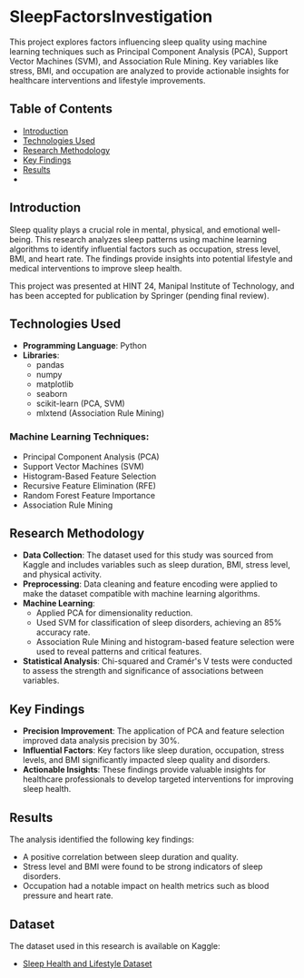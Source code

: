 # SleepFactorsInvestigation
This project explores factors influencing sleep quality using machine learning techniques such as Principal Component Analysis (PCA), Support Vector Machines (SVM), and Association Rule Mining. Key variables like stress, BMI, and occupation are analyzed to provide actionable insights for healthcare interventions and lifestyle improvements.

## Table of Contents
- [Introduction](#introduction)
- [Technologies Used](#technologies-used)
- [Research Methodology](#research-methodology)
- [Key Findings](#key-findings)
- [Results](#results)
- 
## Introduction
Sleep quality plays a crucial role in mental, physical, and emotional well-being. This research analyzes sleep patterns using machine learning algorithms to identify influential factors such as occupation, stress level, BMI, and heart rate. The findings provide insights into potential lifestyle and medical interventions to improve sleep health.

This project was presented at HINT 24, Manipal Institute of Technology, and has been accepted for publication by Springer (pending final review).

## Technologies Used
- **Programming Language**: Python
- **Libraries**:
  - pandas
  - numpy
  - matplotlib
  - seaborn
  - scikit-learn (PCA, SVM)
  - mlxtend (Association Rule Mining)

### Machine Learning Techniques:
- Principal Component Analysis (PCA)
- Support Vector Machines (SVM)
- Histogram-Based Feature Selection
- Recursive Feature Elimination (RFE)
- Random Forest Feature Importance
- Association Rule Mining

## Research Methodology
- **Data Collection**: The dataset used for this study was sourced from Kaggle and includes variables such as sleep duration, BMI, stress level, and physical activity.
- **Preprocessing**: Data cleaning and feature encoding were applied to make the dataset compatible with machine learning algorithms.
- **Machine Learning**:
  - Applied PCA for dimensionality reduction.
  - Used SVM for classification of sleep disorders, achieving an 85% accuracy rate.
  - Association Rule Mining and histogram-based feature selection were used to reveal patterns and critical features.
- **Statistical Analysis**: Chi-squared and Cramér's V tests were conducted to assess the strength and significance of associations between variables.

## Key Findings
- **Precision Improvement**: The application of PCA and feature selection improved data analysis precision by 30%.
- **Influential Factors**: Key factors like sleep duration, occupation, stress levels, and BMI significantly impacted sleep quality and disorders.
- **Actionable Insights**: These findings provide valuable insights for healthcare professionals to develop targeted interventions for improving sleep health.

## Results
The analysis identified the following key findings:
- A positive correlation between sleep duration and quality.
- Stress level and BMI were found to be strong indicators of sleep disorders.
- Occupation had a notable impact on health metrics such as blood pressure and heart rate.

## Dataset
The dataset used in this research is available on Kaggle:
- [Sleep Health and Lifestyle Dataset]([https://www.kaggle.com/datasets/uom190346a/sleep-health-and-lifestyle-dataset])
